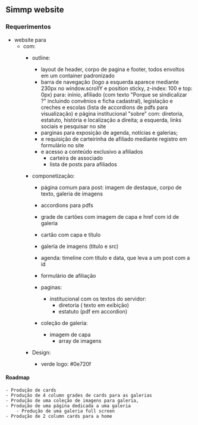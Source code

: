 ## Simmp website

### Requerimentos
- website para
    - com:
        - outline:
            - layout de header, corpo de pagina e footer, todos envoltos em um container padronizado
            - barra de navegação (logo a esquerda aparece mediante 230px no window.scrollY e position sticky, z-index: 100 e top: 0px) para: inínio, afiliado (com texto "Porque se sindicalizar ?" incluindo convênios e ficha cadastral), legislação e creches e escolas (lista de accordions de pdfs para visualização) e página institucional "sobre" com: diretoria, estatuto, história e localização a direita; a esquerda, links sociais e pesquisar no site
            - parginas para exposição de agenda, notícias e galerias;
            - e requisição de carteirinha de afiliado mediante registro em formulário no site 
            - e acesso a conteúdo exclusivo a afiliados
                - carteira de associado
                - lista de posts para afiliados

        - componetização:
            - página comum para post: imagem de destaque, corpo de texto, galeria de imagens
            - accordions para pdfs
            - grade de cartões com imagem de capa e href com id de galeria
            - cartão com capa e título
            - galeria de imagens (titulo e src)
            - agenda: timeline com título e data, que leva a um post com a id
            - formulário de afiliação

            - paginas:
                - institucional com os textos do servidor:
                    - diretoria ( texto em exibição)
                    - estatuto (pdf em accordion)

            - coleção de galeria:
                - imagem de capa
                    - array de imagens

        - Design:
            - verde logo: #0e720f
            

#### Roadmap
    - Produção de cards
    - Produção de 4 column grades de cards para as galerias
    - Produção de uma coleção de imagens para galeria, 
    - Produção de uma página dedicada a uma galeria
        - Produção de uma galeria full screen
    - Produção de 2 column cards para a home
